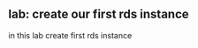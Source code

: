 lab: create our first rds instance
------------------------------

in this lab create first rds instance  
